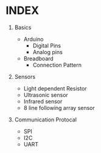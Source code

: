 # INDEX

1) Basics
    * Arduino
        * Digital Pins
        * Analog pins
    + Breadboard
        * Connection Pattern
        
2) Sensors
    * Light dependent Resistor
    * Ultrasonic sensor
    * Infrared sensor
    *  8 line following array sensor 
    
    
3) Communication Protocal
    * SPI
    * I2C
    * UART